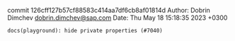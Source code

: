 commit 126cff127b57cf88583c414aa7df6cb8af01814d
Author: Dobrin Dimchev <dobrin.dimchev@sap.com>
Date:   Thu May 18 15:18:35 2023 +0300

    docs(playground): hide private properties (#7040)
